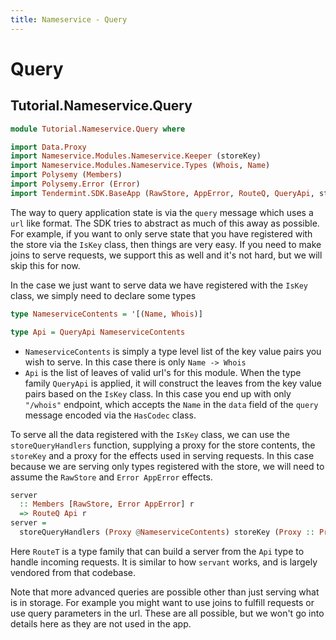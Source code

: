 ```yaml
---
title: Nameservice - Query
---
```


# Query

## Tutorial.Nameservice.Query

~~~ haskell
module Tutorial.Nameservice.Query where

import Data.Proxy
import Nameservice.Modules.Nameservice.Keeper (storeKey)
import Nameservice.Modules.Nameservice.Types (Whois, Name)
import Polysemy (Members)
import Polysemy.Error (Error)
import Tendermint.SDK.BaseApp (RawStore, AppError, RouteQ, QueryApi, storeQueryHandlers)
~~~

The way to query application state is via the `query` message which uses a `url` like format. The SDK tries to abstract as much of this away as possible. For example, if you want to only serve state that you have registered with the store via the `IsKey` class, then things are very easy. If you need to make joins to serve requests, we support this as well and it's not hard, but we will skip this for now.

In the case we just want to serve data we have registered with the `IsKey` class, we simply need to declare some types

```haskell
type NameserviceContents = '[(Name, Whois)]

type Api = QueryApi NameserviceContents
```

- `NameserviceContents` is simply a type level list of the key value pairs you wish to serve. In this case there is only `Name -> Whois`
- `Api` is the list of leaves of valid url's for this module. When the type family `QueryApi` is applied, it will construct the leaves from the key value pairs based on the `IsKey` class. In this case you end up with only `"/whois"` endpoint, which accepts the `Name` in the `data` field of the `query` message encoded via the `HasCodec` class.

To serve all the data registered with the `IsKey` class, we can use the `storeQueryHandlers` function, supplying a proxy for the store contents, the `storeKey` and a proxy for the effects used in serving requests. In this case because we are serving only types registered with the store, we will need to assume the `RawStore` and `Error AppError` effects.

~~~ haskell
server
  :: Members [RawStore, Error AppError] r
  => RouteQ Api r
server =
  storeQueryHandlers (Proxy @NameserviceContents) storeKey (Proxy :: Proxy r)
~~~

Here `RouteT` is a type family that can build a server from the `Api` type to handle incoming requests. It is similar to how `servant` works, and is largely vendored from that codebase.

Note that more advanced queries are possible other than just serving what is in storage. For example you might want to use joins to fulfill requests or use query parameters in the url. These are all possible, but we won't go into details here as they are not used in the app.
